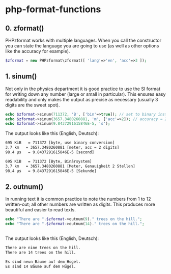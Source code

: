 # php-format-functions

## 0. zformat() ##

PHPzformat works with multiple languages. When you call the constructor you can state the language you are going to use (as well as other options like the accuracy for example).  

```php
$zformat = new PHPzformat\zformat([ 'lang'=>'en', 'acc'=>3 ]);
```


## 1. sinum() ##

Not only in the physics department it is good practice to use the SI format for writing down any number (large or small in particular). This ensures easy readability and only makes the output as precise as necessary (usually 3 digits are the sweet spot).  

```php
echo $zformat->sinum(711372, 'B', ['bin'=>true]); // set to binary instead of SI prefixes
echo $zformat->sinum(3657.3480260881, 'm', ['acc'=>2]); // accuracy = 2 digits 
echo $zformat->sinum(9.8437291615846E-5, 's'); 
```

The output looks like this (English, Deutsch):

```html
695 KiB   = 711372 [byte, use binary conversion]
3.7 km   = 3657.3480260881 [meter, acc = 2 digits]
98.4 µs   = 9.8437291615846E-5 [second]
```
```html
695 KiB   = 711372 [Byte, Binärsystem]
3,7 km   = 3657.3480260881 [Meter, Genauigkeit 2 Stellen]
98,4 µs   = 9.8437291615846E-5 [Sekunde]
```


## 2. outnum() ##

In running text it is common practice to note the numbers from 1 to 12 written-out; all other numbers are written as digits. This produces more beautiful and easier to read texts. 

```php
echo "There are ".$zformat->outnum(9)." trees on the hill.";
echo "There are ".$zformat->outnum(14)." trees on the hill.";
    
```

The output looks like this (English, Deutsch):

```html
There are nine trees on the hill.
There are 14 trees on the hill.
```
```html
Es sind neun Bäume auf dem Hügel.
Es sind 14 Bäume auf dem Hügel.
``` 
